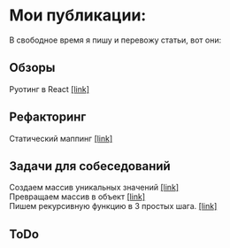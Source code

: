# Мои публикации:

В свободное время я пишу и перевожу статьи, вот они:

## Обзоры

Руотинг в React [[link]](https://zen.yandex.ru/media/id/5cb0adc9082fd100b43be882/reactrouting-obzor-aktualnyh-routerov-dlia-react-5d8e2112ba281e00b14f1adf "[link]")

## Рефакторинг

Статический маппинг [[link]](https://zen.yandex.ru/media/id/5cb0adc9082fd100b43be882/refaktoring-sostoianiia-i-staticheskii-mapping-5d386599cfcc8600ad064a05http:// "[link]")

## Задачи для собеседований

Создаем массив уникальных значений [[link]](https://zen.yandex.ru/profile/editor/id/5cb0adc9082fd100b43be882 "[link]")  
Превращаем массив в объект [[link]](https://zen.yandex.ru/media/id/5cb0adc9082fd100b43be882/prevratit-massiv-v-obekt-frontend-zadachi-5cb0add757a23700b3c31557 "[link]")  
Пишем рекурсивную функцию в 3 простых шага. [[link]](https://zen.yandex.ru/media/id/5cb0adc9082fd100b43be882/pishem-rekursivnuiu-funkciiu-v-3-prostyh-shaga-frotend-zadachi-5d92520de4f39f00b29f2019 "[link]")

## ToDo
